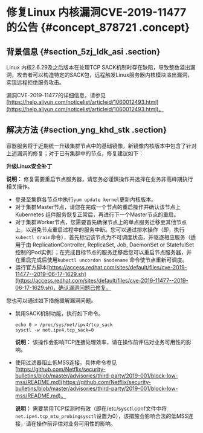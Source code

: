 # 修复Linux 内核漏洞CVE-2019-11477的公告 {#concept_878721 .concept}

## 背景信息 {#section_5zj_ldk_asi .section}

Linux 内核2.6.29及之后版本在处理TCP SACK机制时存在缺陷，导致整数溢出漏洞，攻击者可以构造特定的SACK包，远程触发Linux服务器内核模块溢出漏洞，实现远程拒绝服务攻击。

漏洞CVE-2019-11477的详细信息，请参见[https://help.aliyun.com/noticelist/articleid/1060012493.html](https://help.aliyun.com/noticelist/articleid/1060012493.html)。

## 解决方法 {#section_yng_khd_stk .section}

容器服务将于近期统一升级集群节点中的基础镜像，新镜像内核版本中包含了针对上述漏洞的修复；对于已有集群中的节点，修复建议如下：

**升级Linux安全补丁** 

**说明：** 修复需要重启节点服务器，请您务必谨慎操作并选择在业务非高峰期执行相关操作。

-   登录至集群各节点中执行`yum update kernel`更新内核版本。
-   对于集群Master节点，请您在完成一个节点的重启操作并确认该节点上 Kubernetes 组件服务恢复正常后，再进行下一个Master节点的重启。
-   对于集群Worker节点，您需要首先确保节点上的单点服务迁移至其他节点上，以避免节点重启过程中的服务中断。您可以通过排水操作（即，执行`kubectl drain`命令），首先标记该节点为不可调度状态，并驱逐相应服务（适用于由 ReplicationController, ReplicaSet, Job, DaemonSet or StatefulSet 控制的Pod实例）；在完成目标节点的服务迁移后您可以重启节点服务器，并在重启完成后使用`kubectl uncordon $nodename` 命令使节点重新可调度。
-   运行官方脚本[https://access.redhat.com/sites/default/files/cve-2019-11477--2019-06-17-1629.sh](https://access.redhat.com/sites/default/files/cve-2019-11477--2019-06-17-1629.sh)，确认漏洞问题已修复。

您也可以通过如下措施缓解漏洞问题。

-   禁用SACK机制功能，执行如下命令。

    ``` {#codeblock_zfo_dbb_b1j}
    echo 0 > /proc/sys/net/ipv4/tcp_sack
    sysctl -w net.ipv4.tcp_sack=0
    ```

    **说明：** 该操作会影响TCP连接处理效率，请在操作前评估对业务可用性的影响。

-   使用过滤器阻止低MSS连接。具体命令参见[https://github.com/Netflix/security-bulletins/blob/master/advisories/third-party/2019-001/block-low-mss/README.md](https://github.com/Netflix/security-bulletins/blob/master/advisories/third-party/2019-001/block-low-mss/README.md)。

    **说明：** 需要禁用TCP探测时有效（即在/etc/sysctl.conf文件中将`net.ipv4.tcp_mtu_probingsysctl`设置为0），该措施会影响合法的低MSS连接，请在操作前评估对业务可用性的影响。


